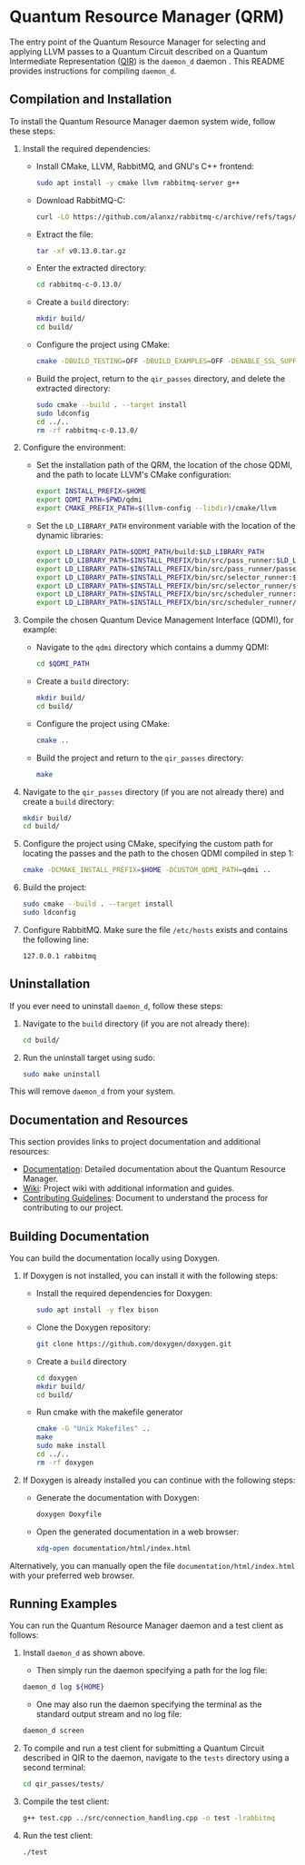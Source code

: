 # Quantum Resource Manager (QRM)

The entry point of the Quantum Resource Manager for selecting and applying LLVM passes to a Quantum Circuit described on a Quantum Intermediate Representation ([QIR](https://www.qir-alliance.org/projects/)) is the `daemon_d` daemon . This README provides instructions for compiling<!--, installing, and uninstalling the--> `daemon_d`.

## Compilation and Installation

<!--Before you can install `daemon_d`, you need to compile the project. To do this, follow the steps below:-->

To install the Quantum Resource Manager daemon system wide, follow these steps:

1. Install the required dependencies:
   - Install CMake, LLVM, RabbitMQ, and GNU's C++ frontend:
      ```bash
      sudo apt install -y cmake llvm rabbitmq-server g++
      ```

   - Download RabbitMQ-C:
      ```bash
      curl -LO https://github.com/alanxz/rabbitmq-c/archive/refs/tags/v0.13.0.tar.gz
      ```

   - Extract the file: 
      ```bash   
      tar -xf v0.13.0.tar.gz
      ```

   - Enter the extracted directory:
      ```bash
      cd rabbitmq-c-0.13.0/
      ```

   - Create a `build` directory:
      ```bash
      mkdir build/
      cd build/
      ```

   - Configure the project using CMake:
      ```bash
      cmake -DBUILD_TESTING=OFF -DBUILD_EXAMPLES=OFF -DENABLE_SSL_SUPPORT=OFF ..
      ```

   - Build the project, return to the `qir_passes` directory, and delete the extracted directory:
      ```bash
      sudo cmake --build . --target install
      sudo ldconfig
      cd ../..
      rm -rf rabbitmq-c-0.13.0/
      ```

2. Configure the environment:
   - Set the installation path of the QRM, the location of the chose QDMI, and the path to locate LLVM's CMake configuration:
      ```bash
      export INSTALL_PREFIX=$HOME
      export QDMI_PATH=$PWD/qdmi
      export CMAKE_PREFIX_PATH=$(llvm-config --libdir)/cmake/llvm
      ```
   
   - Set the `LD_LIBRARY_PATH` environment variable with the location of the dynamic libraries:
      ```bash
      export LD_LIBRARY_PATH=$QDMI_PATH/build:$LD_LIBRARY_PATH
      export LD_LIBRARY_PATH=$INSTALL_PREFIX/bin/src/pass_runner:$LD_LIBRARY_PATH
      export LD_LIBRARY_PATH=$INSTALL_PREFIX/bin/src/pass_runner/passes:$LD_LIBRARY_PATH
      export LD_LIBRARY_PATH=$INSTALL_PREFIX/bin/src/selector_runner:$LD_LIBRARY_PATH
      export LD_LIBRARY_PATH=$INSTALL_PREFIX/bin/src/selector_runner/selectors:$LD_LIBRARY_PATH
      export LD_LIBRARY_PATH=$INSTALL_PREFIX/bin/src/scheduler_runner:$LD_LIBRARY_PATH
      export LD_LIBRARY_PATH=$INSTALL_PREFIX/bin/src/scheduler_runner/schedulers:$LD_LIBRARY_PATH
      ```

3. Compile the chosen Quantum Device Management Interface (QDMI), for example:
   - Navigate to the `qdmi` directory which contains a dummy QDMI:
      ```bash
      cd $QDMI_PATH
      ```

   - Create a `build` directory:
      ```bash
      mkdir build/
      cd build/
      ```

   - Configure the project using CMake:
      ```bash
      cmake ..
      ```
   - Build the project and return to the `qir_passes` directory: 
      ```bash
      make
      ```

4. Navigate to the `qir_passes` directory (if you are not already there) and create a `build` directory:
   ```bash
   mkdir build/
   cd build/
   ```

5. Configure the project using CMake, specifying the custom path for <!--installation and for --> locating the passes and the path to the chosen QDMI compiled in step 1:
   ```bash
   cmake -DCMAKE_INSTALL_PREFIX=$HOME -DCUSTOM_QDMI_PATH=qdmi ..
   ```

6. Build the project:
   ```bash
   sudo cmake --build . --target install
   sudo ldconfig
   ```

7. Configure RabbitMQ. Make sure the file `/etc/hosts` exists and contains the following line:
   ```vim
   127.0.0.1 rabbitmq
   ```

## Uninstallation

If you ever need to uninstall `daemon_d`, follow these steps:

1. Navigate to the `build` directory (if you are not already there):
   ```bash
   cd build/
   ```

2. Run the uninstall target using sudo:
   ```bash
   sudo make uninstall
   ```

This will remove `daemon_d` from your system.

## Documentation and Resources

This section provides links to project documentation and additional resources:

- [Documentation](https://lrz-qct-qis.gitlabpages.devweb.mwn.de/quantum_intermediate_representation/qir_passes/files.html): Detailed documentation about the Quantum Resource Manager.
- [Wiki](https://gitlab-int.srv.lrz.de/lrz-qct-qis/quantum_intermediate_representation/qir_passes/-/wikis/home): Project wiki with additional information and guides.
- [Contributing Guidelines](CONTRIBUTING.md): Document to understand the process for contributing to our project.
<!--
- Flowchart of the QIR Pass Runner daemon: 
![Alt](flowcharts/flow.png)
-->

## Building Documentation

You can build the documentation locally using Doxygen. 

1. If Doxygen is not installed, you can install it with the following steps:

   - Install the required dependencies for Doxygen:
     ```bash
     sudo apt install -y flex bison
     ```

   - Clone the Doxygen repository:
      ```bash
      git clone https://github.com/doxygen/doxygen.git
      ```
   
   - Create a `build` directory
      ```bash
      cd doxygen
      mkdir build/
      cd build/
      ```
   
   - Run cmake with the makefile generator
      ```bash
      cmake -G "Unix Makefiles" ..
      make
      sudo make install
      cd ../..
      rm -rf doxygen
      ```

2. If Doxygen is already installed you can continue with the following steps:

   - Generate the documentation with Doxygen:
      ```bash
      doxygen Doxyfile
      ```
   
   - Open the generated documentation in a web browser:
      ```bash
      xdg-open documentation/html/index.html
      ```

Alternatively, you can manually open the file `documentation/html/index.html` with your preferred web browser.

## Running Examples

You can run the Quantum Resource Manager daemon and a test client as follows:

1. Install `daemon_d` as shown above. 
   - Then simply run the daemon specifying a path for the log file:
   ```bash
   daemon_d log ${HOME}
   ```

   - One may also run the daemon specifying the terminal as the standard output stream and no log file:
   ```bash
   daemon_d screen
   ```

2. To compile and run a test client for submitting a Quantum Circuit described in QIR to the daemon, navigate to the `tests` directory using a second terminal:
   ```bash
   cd qir_passes/tests/
   ```

3. Compile the test client:
   ```bash
   g++ test.cpp ../src/connection_handling.cpp -o test -lrabbitmq
   ```

4. Run the test client:
   ```bash
   ./test
   ```

